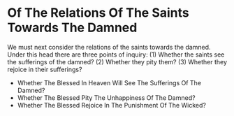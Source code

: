 # Of The Relations Of The Saints Towards The Damned

We must next consider the relations of the saints towards the damned. Under this head there are three points of inquiry:
(1) Whether the saints see the sufferings of the damned?
(2) Whether they pity them?
(3) Whether they rejoice in their sufferings?

* Whether The Blessed In Heaven Will See The Sufferings Of The Damned?
* Whether The Blessed Pity The Unhappiness Of The Damned?
* Whether The Blessed Rejoice In The Punishment Of The Wicked?